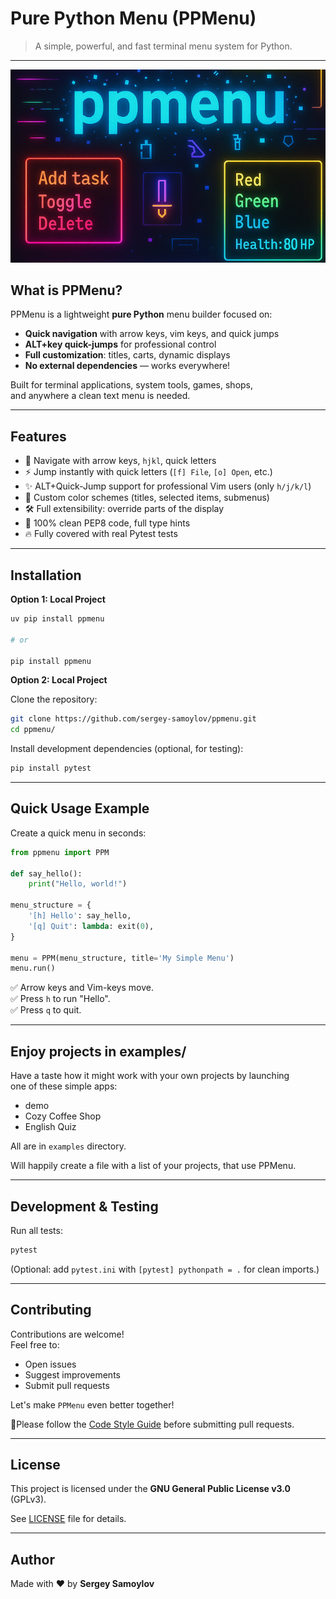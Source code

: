 # Pure Python Menu (PPMenu)

> A simple, powerful, and fast terminal menu system for Python.

---

![PPMenu is beautiful and adaptive menu sistem for terminal apps](img/01.png)

## What is PPMenu?

PPMenu is a lightweight **pure Python** menu builder focused on:
- **Quick navigation** with arrow keys, vim keys, and quick jumps
- **ALT+key quick-jumps** for professional control
- **Full customization**: titles, carts, dynamic displays
- **No external dependencies** — works everywhere!

Built for terminal applications, system tools, games, shops,  
and anywhere a clean text menu is needed.

---

## Features

- 🧭 Navigate with arrow keys, `hjkl`, quick letters
- ⚡ Jump instantly with quick letters (`[f] File`, `[o] Open`, etc.)
- ✨ ALT+Quick-Jump support for professional Vim users (only `h/j/k/l`)
- 🎨 Custom color schemes (titles, selected items, submenus)
- 🛠️ Full extensibility: override parts of the display
- 🧹 100% clean PEP8 code, full type hints
- 🔥 Fully covered with real Pytest tests

---

## Installation

**Option 1: Local Project**

```bash
uv pip install ppmenu

# or

pip install ppmenu
```

**Option 2: Local Project**

Clone the repository:

```bash
git clone https://github.com/sergey-samoylov/ppmenu.git
cd ppmenu/
```

Install development dependencies (optional, for testing):

```bash
pip install pytest
```

---

## Quick Usage Example

Create a quick menu in seconds:

```python
from ppmenu import PPM

def say_hello():
    print("Hello, world!")

menu_structure = {
    '[h] Hello': say_hello,
    '[q] Quit': lambda: exit(0),
}

menu = PPM(menu_structure, title='My Simple Menu')
menu.run()
```

✅ Arrow keys and Vim-keys move.  
✅ Press `h` to run "Hello".  
✅ Press `q` to quit.

---

## Enjoy projects in examples/

Have a taste how it might work with your own projects by launching  
one of these simple apps:

- demo
- Cozy Coffee Shop
- English Quiz

All are in `examples` directory.

Will happily create a file with a list of your projects, that use PPMenu.

---

## Development & Testing

Run all tests:

```bash
pytest
```

(Optional: add `pytest.ini` with `[pytest] pythonpath = .` for clean imports.)

---

## Contributing

Contributions are welcome!  
Feel free to:
- Open issues
- Suggest improvements
- Submit pull requests

Let's make `PPMenu` even better together!

📢Please follow the [Code Style Guide](CODE_STYLE.md) before submitting pull requests.

---

## License

This project is licensed under the **GNU General Public License v3.0** (GPLv3).

See [LICENSE](LICENSE) file for details.

---

## Author

Made with ❤️ by **Sergey Samoylov**

